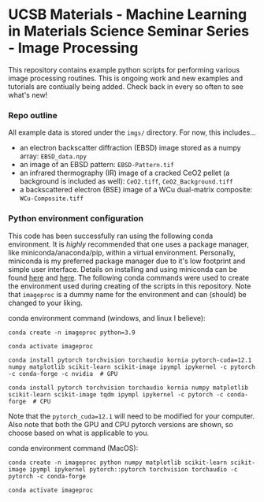 # UCSB Materials - Machine Learning in Materials Science Seminar Series - Image Processing

This repository contains example python scripts for performing various image processing routines. This is ongoing work and new examples and tutorials are contiually being added. Check back in every so often to see what's new!

### Repo outline

All example data is stored under the `imgs/` directory. For now, this includes...
- an electron backscatter diffraction (EBSD) image stored as a numpy array: `EBSD_data.npy`
- an image of an EBSD pattern: `EBSD-Pattern.tif`
- an infrared thermography (IR) image of a cracked CeO2 pellet (a background is included as well): `CeO2.tiff`, `CeO2_Background.tiff`
- a backscattered electron (BSE) image of a WCu dual-matrix composite: `WCu-Composite.tiff`

### Python environment configuration

This code has been successfully ran using the following conda environment. It is *highly* recommended that one uses a package manager, like miniconda/anaconda/pip, within a virtual environment. Personally, miniconda is my preferred package manager due to it's low footprint and simple user interface. Details on installing and using miniconda can be found [here](https://docs.anaconda.com/free/miniconda/miniconda-install/) and [here](https://conda.io/projects/conda/en/latest/user-guide/tasks/manage-environments.html#activating-an-environment). The following conda commands were used to create the environment used during creating of the scripts in  this repository. Note that `imageproc` is a dummy name for the environment and can (should) be changed to your liking.

conda environment command (windows, and linux I believe):

```
conda create -n imageproc python=3.9

conda activate imageproc

conda install pytorch torchvision torchaudio kornia pytorch-cuda=12.1 numpy matplotlib scikit-learn scikit-image ipympl ipykernel -c pytorch -c conda-forge -c nvidia  # GPU

conda install pytorch torchvision torchaudio kornia numpy matplotlib scikit-learn scikit-image tqdm ipympl ipykernel -c pytorch -c conda-forge  # CPU
```

Note that the `pytorch_cuda=12.1` will need to be modified for your computer. Also note that both the GPU and CPU pytorch versions are shown, so choose based on what is applicable to you.

conda environment command (MacOS):

```
conda create -n imageproc python numpy matplotlib scikit-learn scikit-image ipympl ipykernel pytorch::pytorch torchvision torchaudio -c pytorch -c conda-forge

conda activate imageproc
```


